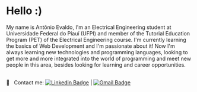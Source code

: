 # Hello :)

My name is Antônio Evaldo, I'm an Electrical Engineering student at Universidade Federal do Piauí (UFPI) and member of the Tutorial Education Program (PET) of the Electrical Engineering course. I'm currently learning the basics of Web Development and I'm passionate about it! Now I'm always learning new technologies and programming languages, looking to get more and more integrated into the world of programming and meet new people in this area, besides looking for learning and career opportunities.

 <br/> :email: &nbsp; Contact me: [![Linkedin Badge](https://img.shields.io/badge/-AntônioEvaldo-blue?style=flat-square&logo=Linkedin&logoColor=white&link=https://www.linkedin.com/in/antonio-evaldo/)](https://www.linkedin.com/in/antonio-evaldo/) 
| 
[![Gmail Badge](https://img.shields.io/badge/-antonioevaldo349@gmail.com-c14438?style=flat-square&logo=Gmail&logoColor=white&link=mailto:antonioevaldo349@gmail.com)](mailto:antonioevaldo349@gmail.com)

<!--
**antonio-evaldo/antonio-evaldo** is a ✨ _special_ ✨ repository because its `README.md` (this file) appears on your GitHub profile.

Here are some ideas to get you started:

- 🔭 I’m currently working on ...
- 🌱 I’m currently learning ...
- 👯 I’m looking to collaborate on ...
- 🤔 I’m looking for help with ...
- 💬 Ask me about ...
- 📫 How to reach me: ...
- 😄 Pronouns: ...
- ⚡ Fun fact: ...
-->
